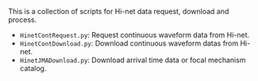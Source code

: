 This is a collection of scripts for Hi-net data request, download and process.

- `HinetContRequest.py`: Request continuous waveform data from Hi-net.
- `HinetContDownload.py`: Download continuous waveform datas from Hi-net.
- `HinetJMADownload.py`: Download arrival time data or focal mechanism catalog.
